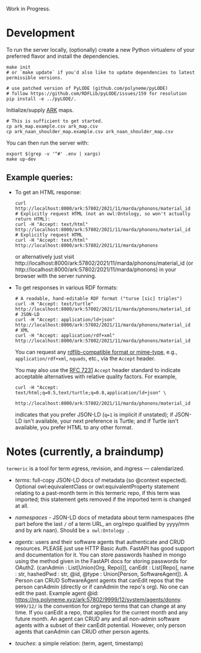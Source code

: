Work in Progress.

# Development

To run the server locally, (optionally) create a new Python virtualenv of your preferred flavor and
install the dependencies.

```shell
make init
# or `make update` if you'd also like to update dependencies to latest permissible versions.

# use patched version of PyLODE (github.com/polyneme/pyLODE)
# follow https://github.com/RDFLib/pyLODE/issues/159 for resolution
pip install -e ../pyLODE/.
```

Initialize/supply [ARK](https://arks.org/) maps.
```shell
# This is sufficient to get started.
cp ark_map.example.csv ark_map.csv
cp ark_naan_shoulder_map.example.csv ark_naan_shoulder_map.csv
```

You can then run the server with:

```shell
export $(grep -v '^#' .env | xargs)
make up-dev
```

## Example queries:

-   To get an HTML response:

    ```shell
    curl http://localhost:8000/ark:57802/2021/11/marda/phonons/material_id
    # Explicitly request HTML (not an owl:Ontology, so won't actually return HTML):
    curl -H "Accept: text/html" http://localhost:8000/ark:57802/2021/11/marda/phonons/material_id
    # Explicitly request HTML
    curl -H "Accept: text/html" http://localhost:8000/ark:57802/2021/11/marda/phonons
    ```

    or alternatively just visit http://localhost:8000/ark:57802/2021/11/marda/phonons/material_id (or
    http://localhost:8000/ark:57802/2021/11/marda/phonons) in your browser with the server running.

-   To get responses in various RDF formats:

    ```shell
    # A readable, hand-editable RDF format ("turse [sic] triples")
    curl -H "Accept: text/turtle" http://localhost:8000/ark:57802/2021/11/marda/phonons/material_id
    # JSON-LD
    curl -H "Accept: application/ld+json" http://localhost:8000/ark:57802/2021/11/marda/phonons/material_id
    # XML
    curl -H "Accept: application/rdf+xml" http://localhost:8000/ark:57802/2021/11/marda/phonons/material_id
    ```

    You can request any [rdflib-compatible format or
    mime-type](https://rdflib.readthedocs.io/en/stable/plugin_serializers.html), e.g.,
    `application/rdf+xml`, `nquads`, etc., via the `Accept` header.
    
    You may also use the [RFC 7231](https://tools.ietf.org/html/rfc7231#section-5.3.2)
    `Accept` header standard to indicate acceptable alternatives with relative quality factors. For
    example,
    
    ```shell
    curl -H "Accept: text/html;q=0.5,text/turtle;q=0.8,application/ld+json" \
        http://localhost:8000/ark:57802/2021/11/marda/phonons/material_id
    ```
    
    indicates that you prefer JSON-LD (`q=1` is implicit if unstated); if JSON-LD isn't available,
    your next preference is Turtle; and if Turtle isn't available, you prefer HTML to any other
    format.

# Notes (currently, a braindump)

`termeric` is a tool for term *e*gress, *r*evision, and *i*ngress — *c*alendarized.

- *terms*: full-copy JSON-LD docs of metadata (so @context expected). Optional owl:equivalentClass
  or owl:equivalentProperty statement relating to a past-month term in this termeric repo, if this
  term was imported; this statement gets removed if the imported term is changed at all.

- *namespaces* - JSON-LD docs of metadata about term namespaces (the part before the last `/` of a
  term URL, an org/repo qualified by yyyy/mm and by ark naan). Should be `a owl:Ontology .`

- *agents*: users and their software agents that authenticate and CRUD resources. PLEASE just use
  HTTP Basic Auth. FastAPI has good support and documentation for it. You can store passwords hashed
  in mongo using the method given in the FastAPI docs for storing passwords for OAuth2. (canAdmin :
  List[Union(Org, Repo)]], canEdit : List[Repo], name : str, hashedPwd : str, @id, @type :
  Union[Person, SoftwareAgent]). A Person can CRUD SoftwareAgent agents that canEdit repos that the
  person canAdmin (directly or if canAdmin the repo's org). No one can edit the past.  Example agent
  @id: <https://ns.polyneme.xyz/ark:57802/9999/12/system/agents/donny>. `9999/12/` is the convention
  for org/repo terms that can change at any time. If you canEdit a repo, that applies for the current
  month and any future month. An agent can CRUD any and all non-admin software agents with a subset of
  their canEdit potential. However, only person agents that canAdmin can CRUD other person agents.

- *touches*: a simple relation: (term, agent, timestamp)